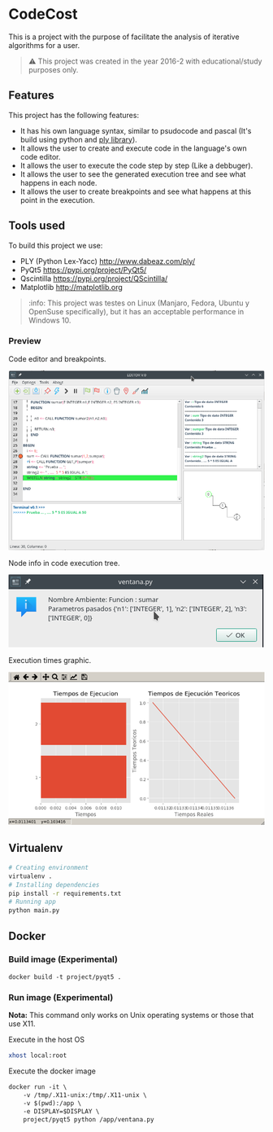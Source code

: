 # CodeCost
This is a project with the purpose of facilitate the analysis of iterative algorithms for a user.

> :warning: This project was created in the year 2016-2 with educational/study purposes only. 

## Features
This project has the following features:
- It has his own language syntax, similar to psudocode and pascal (It's build using python and [ply library](https://github.com/dabeaz/ply)).
- It allows the user to create and execute code in the language's own code editor.
- It allows the user to execute the code step by step (Like a debbuger).
- It allows the user to see the generated execution tree and see what happens in each node.
- It allows the user to create breakpoints and see what happens at this point in the execution.

## Tools used
To build this project we use:
- PLY (Python  Lex-Yacc) http://www.dabeaz.com/ply/ 
- PyQt5 https://pypi.org/project/PyQt5/
- Qscintilla https://pypi.org/project/QScintilla/
- Matplotlib http://matplotlib.org 


> :info: This project was testes on Linux (Manjaro, Fedora, Ubuntu y OpenSuse specifically), but it has an acceptable performance in Windows 10.

### Preview

Code editor and breakpoints.

![editor](preview/editor.png)

Node info in code execution tree.

![ambientes](preview/ambientes.png)

Execution times graphic.

![tiempos](preview/tiempos.png)

## Virtualenv
```bash
# Creating environment
virtualenv .
# Installing dependencies
pip install -r requirements.txt
# Running app
python main.py
```

## Docker
### Build image (Experimental)

```
docker build -t project/pyqt5 .
```

### Run image (Experimental)
**Nota:** This command only works on Unix operating systems or those that use X11.

Execute in the host OS

```bash
xhost local:root
```

Execute the docker image

```
docker run -it \
    -v /tmp/.X11-unix:/tmp/.X11-unix \
    -v $(pwd):/app \
    -e DISPLAY=$DISPLAY \
    project/pyqt5 python /app/ventana.py
```
